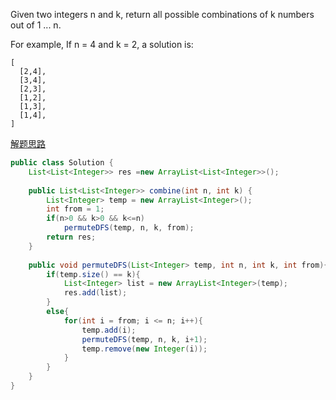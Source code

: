 Given two integers n and k, return all possible combinations of k numbers out of 1 ... n.

For example,
If n = 4 and k = 2, a solution is:

```
[
  [2,4],
  [3,4],
  [2,3],
  [1,2],
  [1,3],
  [1,4],
]
```

[解题思路](http://www.cnblogs.com/grandyang/p/4332522.html)

```java
public class Solution {
    List<List<Integer>> res =new ArrayList<List<Integer>>();
    
    public List<List<Integer>> combine(int n, int k) {
        List<Integer> temp = new ArrayList<Integer>();
        int from = 1;
        if(n>0 && k>0 && k<=n)
            permuteDFS(temp, n, k, from);
        return res;
    }
    
    public void permuteDFS(List<Integer> temp, int n, int k, int from){
        if(temp.size() == k){
        	List<Integer> list = new ArrayList<Integer>(temp);
        	res.add(list);
        }
        else{
            for(int i = from; i <= n; i++){
                temp.add(i);
                permuteDFS(temp, n, k, i+1);
                temp.remove(new Integer(i));
            }
        }
    }
}
```
